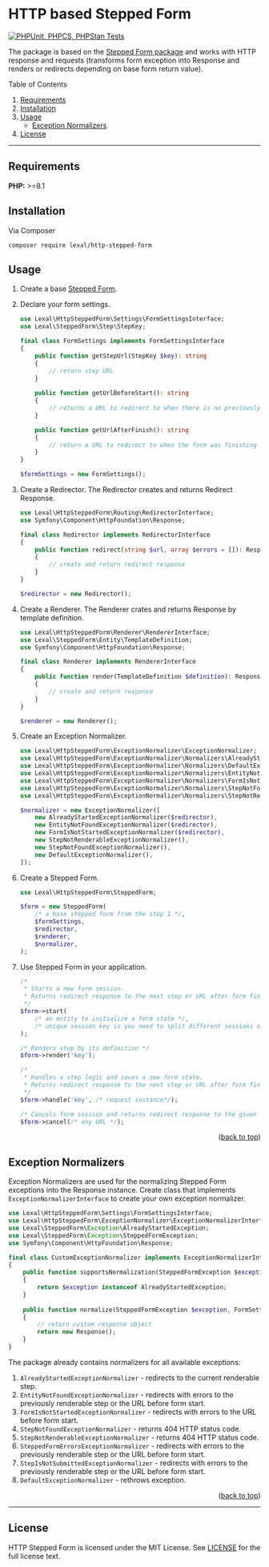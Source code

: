 # HTTP based Stepped Form

[![PHPUnit, PHPCS, PHPStan Tests](https://github.com/lexalium/http-stepped-form/actions/workflows/tests.yml/badge.svg)](https://github.com/lexalium/http-stepped-form/actions/workflows/tests.yml)

The package is based on the [Stepped Form package](https://github.com/lexalium/stepped-form) and works with
HTTP response and requests (transforms form exception into Response and renders or redirects depending on base
form return value).

<a id="readme-top" mame="readme-top"></a>

Table of Contents

1. [Requirements](#requirements)
2. [Installation](#installation)
3. [Usage](#usage)
    - [Exception Normalizers](#exception-normalizers)
4. [License](#license)

---

## Requirements

**PHP:** >=8.1

## Installation

Via Composer

```
composer require lexal/http-stepped-form
```

## Usage

1. Create a base [Stepped Form](https://github.com/lexalium/stepped-form).
2. Declare your form settings.
   ```php
   use Lexal\HttpSteppedForm\Settings\FormSettingsInterface;
   use Lexal\SteppedForm\Step\StepKey;

   final class FormSettings implements FormSettingsInterface
   {
       public function getStepUrl(StepKey $key): string
       {
           // return step URL
       }
 
       public function getUrlBeforeStart(): string
       {
           // returns a URL to redirect to when there is no previously renderable step
       }

       public function getUrlAfterFinish(): string
       {
           // return a URL to redirect to when the form was finishing
       }
   }

   $formSettings = new FormSettings();
   ```

3. Create a Redirector. The Redirector creates and returns Redirect Response.
   ```php
   use Lexal\HttpSteppedForm\Routing\RedirectorInterface;
   use Symfony\Component\HttpFoundation\Response;

   final class Redirector implements RedirectorInterface
   {
       public function redirect(string $url, array $errors = []): Response
       {
           // create and return redirect response
       }
   }

   $redirector = new Redirector();
   ```

4. Create a Renderer. The Renderer crates and returns Response by template definition.
   ```php
   use Lexal\HttpSteppedForm\Renderer\RendererInterface;
   use Lexal\SteppedForm\Entity\TemplateDefinition;
   use Symfony\Component\HttpFoundation\Response;

   final class Renderer implements RendererInterface
   {
       public function render(TemplateDefinition $definition): Response
       {
           // create and return response
       }
   }

   $renderer = new Renderer();
   ```

5. Create an Exception Normalizer.
   ```php
   use Lexal\HttpSteppedForm\ExceptionNormalizer\ExceptionNormalizer;
   use Lexal\HttpSteppedForm\ExceptionNormalizer\Normalizers\AlreadyStartedExceptionNormalizer;
   use Lexal\HttpSteppedForm\ExceptionNormalizer\Normalizers\DefaultExceptionNormalizer;
   use Lexal\HttpSteppedForm\ExceptionNormalizer\Normalizers\EntityNotFoundExceptionNormalizer;
   use Lexal\HttpSteppedForm\ExceptionNormalizer\Normalizers\FormIsNotStartedExceptionNormalizer;
   use Lexal\HttpSteppedForm\ExceptionNormalizer\Normalizers\StepNotFoundExceptionNormalizer;
   use Lexal\HttpSteppedForm\ExceptionNormalizer\Normalizers\StepNotRenderableExceptionNormalizer;
   
   $normalizer = new ExceptionNormalizer([
       new AlreadyStartedExceptionNormalizer($redirector),
       new EntityNotFoundExceptionNormalizer($redirector),
       new FormIsNotStartedExceptionNormalizer($redirector),
       new StepNotRenderableExceptionNormalizer(),
       new StepNotFoundExceptionNormalizer(),
       new DefaultExceptionNormalizer(),
   ]);
   ```

6. Create a Stepped Form.
   ```php
   use Lexal\HttpSteppedForm\SteppedForm;

   $form = new SteppedForm(
       /* a base stepped form from the step 1 */,
       $formSettings,
       $redirector,
       $renderer,
       $normalizer,
   );
   ```

7. Use Stepped Form in your application.
   ```php
   /*
    * Starts a new form session.
    * Returns redirect response to the next step or URL after form finish.
    */
   $form->start(
       /* an entity to initialize a form state */,
       /* unique session key is you need to split different sessions of one form */,
   );

   /* Renders step by its definition */
   $form->render('key');

   /*
    * Handles a step logic and saves a new form state.
    * Returns redirect response to the next step or URL after form finish.
    */
   $form->handle('key', /* request instance*/);

   /* Cancels form session and returns redirect response to the given URL */
   $form->cancel(/* any URL */);
   ```

<div style="text-align: right">(<a href="#readme-top">back to top</a>)</div>

## Exception Normalizers

Exception Normalizers are used for the normalizing Stepped Form exceptions into the Response instance. Create class
that implements `ExceptionNormalizerInterface` to create your own exception normalizer.

```php
use Lexal\HttpSteppedForm\Settings\FormSettingsInterface;
use Lexal\HttpSteppedForm\ExceptionNormalizer\ExceptionNormalizerInterface;
use Lexal\SteppedForm\Exception\AlreadyStartedException;
use Lexal\SteppedForm\Exception\SteppedFormException;
use Symfony\Component\HttpFoundation\Response;

final class CustomExceptionNormalizer implements ExceptionNormalizerInterface
{
    public function supportsNormalization(SteppedFormException $exception): bool
    {
        return $exception instanceof AlreadyStartedException;
    }
    
    public function normalize(SteppedFormException $exception, FormSettingsInterface $formSettings): Response
    {
        // return custom response object
        return new Response();
    }
}
```

The package already contains normalizers for all available exceptions:
1. `AlreadyStartedExceptionNormalizer` - redirects to the current renderable step.
2. `EntityNotFoundExceptionNormalizer` - redirects with errors to the previously renderable step or the URL
   before form start.
3. `FormIsNotStartedExceptionNormalizer` - redirects with errors to the URL before form start.
4. `StepNotFoundExceptionNormalizer` - returns 404 HTTP status code.
5. `StepNotRenderableExceptionNormalizer` - returns 404 HTTP status code.
6. `SteppedFormErrorsExceptionNormalizer` - redirects with errors to the previously renderable step or the URL
   before form start.
7. `StepIsNotSubmittedExceptionNormalizer` - redirects with errors to the previously renderable step or the URL
   before form start.
8. `DefaultExceptionNormalizer` - rethrows exception.

<div style="text-align: right">(<a href="#readme-top">back to top</a>)</div>

---

## License

HTTP Stepped Form is licensed under the MIT License. See [LICENSE](LICENSE) for the full license text.
